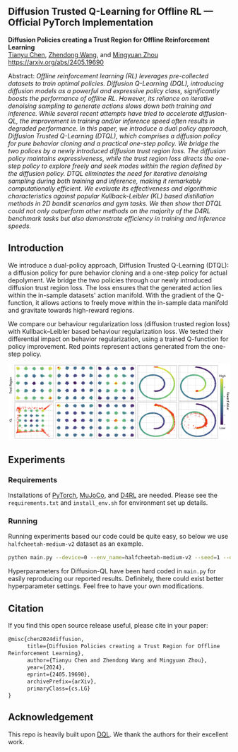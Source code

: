 ##  Diffusion Trusted Q-Learning for Offline RL &mdash; Official PyTorch Implementation

**Diffusion Policies creating a Trust Region for Offline Reinforcement Learning**<br>
[Tianyu Chen](https://scholar.google.com/citations?user=8Aum3V8AAAAJ&hl=en), [Zhendong Wang](https://zhendong-wang.github.io/), and [Mingyuan Zhou](https://mingyuanzhou.github.io/) <br> https://arxiv.org/abs/2405.19690
<br>

Abstract: *Offline reinforcement learning (RL) leverages pre-collected 
datasets to train optimal policies. Diffusion Q-Learning (DQL), introducing 
diffusion models as a powerful and expressive policy class, significantly 
boosts the performance of offline RL. However, its reliance on iterative 
denoising sampling to generate actions slows down both training and 
inference. While several recent attempts have tried to accelerate 
diffusion-QL, the improvement in training and/or inference speed often 
results in degraded performance. In this paper, we introduce a dual 
policy approach, Diffusion Trusted Q-Learning (DTQL), which comprises a 
diffusion policy for pure behavior cloning and a practical one-step policy. 
We bridge the two polices by a newly introduced diffusion trust region 
loss. The diffusion policy maintains expressiveness, while the trust 
region loss directs the one-step policy to explore freely and seek 
modes within the region defined by the diffusion policy. DTQL 
eliminates the need for iterative denoising sampling during both training 
and inference, making it remarkably computationally efficient. We 
evaluate its effectiveness and algorithmic characteristics against 
popular Kullback-Leibler (KL) based distillation methods in 2D bandit 
scenarios and gym tasks. We then show that DTQL could not only outperform 
other methods on the majority of the D4RL benchmark tasks but also 
demonstrate efficiency in training and inference speeds.*

## Introduction

We introduce a dual-policy approach, Diffusion Trusted Q-Learning (DTQL): a diffusion policy for pure behavior cloning and a one-step policy for actual depolyment. 
We bridge the two policies through our newly introduced diffusion trust region loss. 
The loss ensures that the generated action lies within the in-sample datasets' action manifold. 
With the gradient of the Q-function, it allows actions to freely move within the in-sample data manifold and gravitate towards high-reward regions. 

We compare our behaviour regularization loss (diffusion trusted region loss) with Kullback–Leibler based behaviour regularization loss. We tested their differential impact on behavior regularization, using a trained Q-function for policy improvement. Red points represent actions generated from the one-step policy.

![DTQL](./assets/DTQL_toy.png)


## Experiments

### Requirements
Installations of [PyTorch](https://pytorch.org/), [MuJoCo](https://github.com/deepmind/mujoco), and [D4RL](https://github.com/Farama-Foundation/D4RL) are needed. Please see the ``requirements.txt`` and ``install_env.sh`` for environment set up details.

### Running
Running experiments based our code could be quite easy, so below we use `halfcheetah-medium-v2` dataset as an example. 

```.bash
python main.py --device=0 --env_name=halfcheetah-medium-v2 --seed=1 --dir=results
```

Hyperparameters for Diffusion-QL have been hard coded in `main.py` for easily reproducing our reported results. 
Definitely, there could exist better hyperparameter settings. Feel free to have your own modifications. 

## Citation

If you find this open source release useful, please cite in your paper:
```
@misc{chen2024diffusion,
      title={Diffusion Policies creating a Trust Region for Offline Reinforcement Learning}, 
      author={Tianyu Chen and Zhendong Wang and Mingyuan Zhou},
      year={2024},
      eprint={2405.19690},
      archivePrefix={arXiv},
      primaryClass={cs.LG}
}
```

## Acknowledgement
This repo is heavily built upon [DQL](https://github.com/Zhendong-Wang/Diffusion-Policies-for-Offline-RL). We thank the authors for their excellent work.
